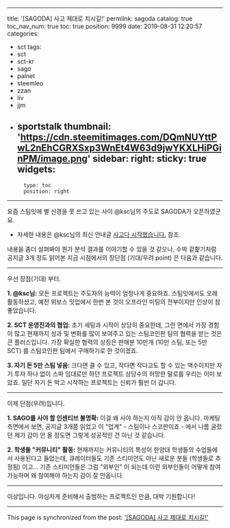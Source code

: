 
---
title: '[SAGODA] 사고 제대로 치시길!'
permlink: sagoda
catalog: true
toc_nav_num: true
toc: true
position: 9999
date: 2019-08-31 12:20:57
categories:
- sct
tags:
- sct
- sct-kr
- sago
- palnet
- steemleo
- zzan
- liv
- jjm
- sportstalk
thumbnail: 'https://cdn.steemitimages.com/DQmNUYttPwL2nEhCGRXSxp3WnEt4W63d9jwYKXLHiPGinPM/image.png'
sidebar:
    right:
        sticky: true
widgets:
    -
        type: toc
        position: right
---


요즘 스팀잇에 별 신경을 못 쓰고 있는 사이 @ksc님의 주도로 SAGODA가 오픈하였군요. 

* 자세한 내용은 @ksc님의 최신 안내글 [사고다 시작했습니다.](https://www.sagoda.org/sago/@ksc/7domt8) 참조.

내용을 좀더 살펴봐야 뭔가 분석 결과를 이야기할 수 있을 것 같으나, 수박 겉핥기처럼 공지글 3개 정도 읽어본 지금 시점에서의 장단점 (기대/우려 point) 은 다음과 같습니다.

---

우선 장점(기대) 부터. 

**1. @ksc님:** 모든 프로젝트는 주도자의 능력이 엄청나게 중요하죠. 스팀잇에서도 오래 활동하셨고, 예전 위보스 밋업에서 한번 본 것이 오프라인 미팅의 전부이지만 인상이 참 좋았습니다.

**2. SCT 운영진과의 협업:** 초기 세팅과 시작이 상당히 중요한데, 그런 면에서 가장 경험이 많고 현재까지 성과 및 변화를 많이 보여주고 있는 스팀코인판 팀의 협력을 받는 것은 큰 플러스입니다. 가장 확실한 협력의 상징은 판매분 10만개 (10만 스팀, 또는 5만 SCT) 를 스팀코인판 팀에서 구매하기로 한 것이겠죠.

**3. 자기 돈 5만 스팀 넣음:** 크다면 클 수 있고, 작다면 작다고도 할 수 있는 액수이지만 자기 투자 하나 없이 스파 임대로만 하던 프로젝트 상당수의 허망한 말로를 우리는 이미 보았죠. 일단 자기 돈 박고 시작하는 프로젝트는 신뢰가 훨씬 더 갑니다.

---

이제 단점(우려)입니다.

**1. SAGO를 사야 할 인센티브 불명확:** 이걸 왜 사야 하는지 아직 감이 안 옵니다. 마케팅 측면에서 보면, 공지글 3개쯤 읽었고 이 "업계" - 스팀이나 스코판이죠 - 에서 나름 굴렀던 제가 감이 안 올 정도면 그렇게 성공적인 건 아닌 것 같습니다. 

**2. 학생들 "커뮤니티" 활동:** 현재까지는 커뮤니티의 특성이 한양대 학생들의 수업들에서 사용된다고 들었는데, 큐레이터들도 기존 스티미언도 아닌 새로운 분들 (학생들로 추정됨) 이고... 기존 스티미언들은 그럼 "외부인" 이 되는데 이런 외부인들이 어떻게 참여 가능하며 왜 참여해야 하는지 감이 잘 안옵니다.

---

이상입니다. 야심차게 준비해서 출범하는 프로젝트인 만큼, 대박 기원합니다!

- - -

This page is synchronized from the post: ['[SAGODA] 사고 제대로 치시길!'](https://steemit.com/@glory7/sagoda)
